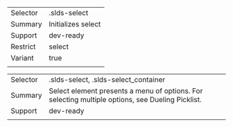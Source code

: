 
|  |  |
|-------|-------|
| Selector | .slds-select |
| Summary | Initializes select |
| Support | dev-ready |
| Restrict | select |
| Variant | true |
|  |  |


|  |  |
|-------|-------|
| Selector | .slds-select, .slds-select_container |
| Summary | Select element presents a menu of options. For selecting multiple options, see Dueling Picklist. |
| Support | dev-ready |
|  |  |

